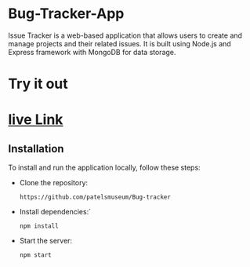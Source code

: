 # Bug-Tracker-App
Issue Tracker is a web-based application that allows users to create and manage projects and their related issues. It is built using Node.js and Express framework with MongoDB for data storage.


# Try it out 
# [live Link](https://issue-tracker-mkql.onrender.com/)


## Installation
To install and run the application locally, follow these steps:

- Clone the repository:

    `https://github.com/patelsmuseum/Bug-tracker`

- Install dependencies:`
    ```
    npm install
    ```
 - Start the server:
 
    `npm start`

